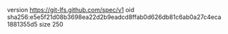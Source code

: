 version https://git-lfs.github.com/spec/v1
oid sha256:e5e5f21d08b3698ea22d2b9eadcd8ffab0d626db81c6ab0a27c4eca1881355d5
size 250

